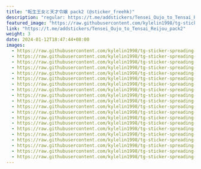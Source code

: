 ```yaml
---
title: "転生王女と天才令嬢 pack2 (@sticker_freehk)"
description: "regular: https://t.me/addstickers/Tensei_Oujo_to_Tensai_Reijou_pack2"
featured_image: "https://raw.githubusercontent.com/kylelin1998/tg-sticker-spreading-worldwide-images/main/img/51862d69-260c-4a00-ad0f-6ca46d566084.jpg"
link: "https://t.me/addstickers/Tensei_Oujo_to_Tensai_Reijou_pack2"
weight: 3
date: 2024-01-12T18:47:44+08:00
images:
  - https://raw.githubusercontent.com/kylelin1998/tg-sticker-spreading-worldwide-images/main/img/51862d69-260c-4a00-ad0f-6ca46d566084.jpg
  - https://raw.githubusercontent.com/kylelin1998/tg-sticker-spreading-worldwide-images/main/img/8c4840bc-6a77-415b-bb76-dedce2304e5b.jpg
  - https://raw.githubusercontent.com/kylelin1998/tg-sticker-spreading-worldwide-images/main/img/d63be4b2-5461-4996-8874-dcbf0235b4a9.jpg
  - https://raw.githubusercontent.com/kylelin1998/tg-sticker-spreading-worldwide-images/main/img/f5534823-7b2a-4912-a136-8b94fc4e6b46.jpg
  - https://raw.githubusercontent.com/kylelin1998/tg-sticker-spreading-worldwide-images/main/img/7514d5b7-34b8-4f25-8799-ac346d79adf7.jpg
  - https://raw.githubusercontent.com/kylelin1998/tg-sticker-spreading-worldwide-images/main/img/d0bc97ff-ec2e-4b15-9e61-27547bf6d4df.jpg
  - https://raw.githubusercontent.com/kylelin1998/tg-sticker-spreading-worldwide-images/main/img/b68bcf81-de38-4f5d-a0fe-0f3fa66b0c3b.jpg
  - https://raw.githubusercontent.com/kylelin1998/tg-sticker-spreading-worldwide-images/main/img/91562857-0393-4983-966e-31cd3eba9de1.jpg
  - https://raw.githubusercontent.com/kylelin1998/tg-sticker-spreading-worldwide-images/main/img/00c504f4-3788-435e-97de-6e580572c8df.jpg
  - https://raw.githubusercontent.com/kylelin1998/tg-sticker-spreading-worldwide-images/main/img/a78a1cbb-7fba-4338-a116-4cb02a4bfda5.jpg
  - https://raw.githubusercontent.com/kylelin1998/tg-sticker-spreading-worldwide-images/main/img/9f7f49dd-a26f-4a07-9940-895cd5bf4728.jpg
  - https://raw.githubusercontent.com/kylelin1998/tg-sticker-spreading-worldwide-images/main/img/ba16ed8d-41d0-4ed7-bede-b06b1568399c.jpg
  - https://raw.githubusercontent.com/kylelin1998/tg-sticker-spreading-worldwide-images/main/img/2be0654f-936a-436c-b31d-5551c13bd438.jpg
  - https://raw.githubusercontent.com/kylelin1998/tg-sticker-spreading-worldwide-images/main/img/9a26ae55-d49b-4e9c-bfa2-a96d04a54c57.jpg
  - https://raw.githubusercontent.com/kylelin1998/tg-sticker-spreading-worldwide-images/main/img/f366fd10-4008-4b6a-ab1d-43a1bc846308.jpg
  - https://raw.githubusercontent.com/kylelin1998/tg-sticker-spreading-worldwide-images/main/img/2ebee161-c254-456e-8672-c11467dda525.jpg
  - https://raw.githubusercontent.com/kylelin1998/tg-sticker-spreading-worldwide-images/main/img/9c0f38ca-0d2a-4f57-afc8-10a479a926ba.jpg
  - https://raw.githubusercontent.com/kylelin1998/tg-sticker-spreading-worldwide-images/main/img/5a4ff0f8-55d5-4bcf-8cee-af6a647ea7cc.jpg
  - https://raw.githubusercontent.com/kylelin1998/tg-sticker-spreading-worldwide-images/main/img/7c885659-8d6c-4610-8fca-4090c96aaf8f.jpg
  - https://raw.githubusercontent.com/kylelin1998/tg-sticker-spreading-worldwide-images/main/img/8cc97e1c-79ed-4239-8034-f3e8df63b3f0.jpg
---
```

